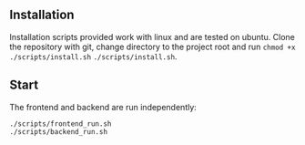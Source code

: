 ## Installation

Installation scripts provided work with linux and are tested on ubuntu. Clone the repository with git, change directory to the project root and run 
`chmod +x ./scripts/install.sh`
`./scripts/install.sh`.

## Start

The frontend and backend are run independently:
```
./scripts/frontend_run.sh
./scripts/backend_run.sh
```
